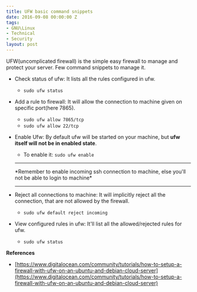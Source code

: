 ```yaml
---
title: UFW basic command snippets
date: 2016-09-08 00:00:00 Z
tags:
- GNU\Linux
- Technical
- Security
layout: post
---
```


UFW(uncomplicated firewall) is the simple easy firewall to manage and protect your server. Few command snippets to manage it.


* Check status of ufw: It lists all the rules configured in ufw.
    * `sudo ufw status`


* Add a rule to firewall: It will allow the connection to machine given on specific port(here 7865).
    * `sudo ufw allow 7865/tcp`
    * `sudo ufw allow 22/tcp` 

* Enable Ufw: By default ufw will be started on your machine, but **ufw itself will not be in enabled state**.
    * To enable it: `sudo ufw enable`  

   <hr/> 
	 *Remember to enable incoming ssh connection to machine, else you'll not be able to login to machine*  
	 <hr/>


* Reject all connections to machine: It will implicitly reject all the connection, that are not allowed by the firewall. 
    * `sudo ufw default reject incoming`

* View configured rules in ufw: It'll list all the allowed/rejected rules for ufw.
    * `sudo ufw status`

**References**

* [https://www.digitalocean.com/community/tutorials/how-to-setup-a-firewall-with-ufw-on-an-ubuntu-and-debian-cloud-server](https://www.digitalocean.com/community/tutorials/how-to-setup-a-firewall-with-ufw-on-an-ubuntu-and-debian-cloud-server)
